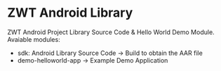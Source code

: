 # ZWT Android Library

ZWT Android Project Library Source Code & Hello World Demo Module.
Avaiable modules:

* sdk: Android Library Source Code -> Build to obtain the AAR file
* demo-helloworld-app -> Example Demo Application